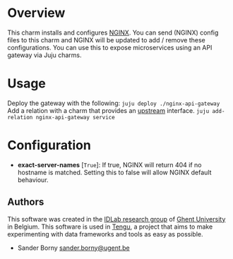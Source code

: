 

# Overview
This charm installs and configures [NGINX](https://nginx.org/en/). You can send (NGINX) config files to this charm and NGINX will be updated to add / remove these configurations. You can use this to expose microservices using an API gateway via Juju charms.

# Usage
Deploy the gateway with the following:
`juju deploy ./nginx-api-gateway`
Add a relation with a charm that provides an [upstream](https://github.com/tengu-team/interface-upstream) interface.
`juju add-relation nginx-api-gateway service`

# Configuration

 - **exact-server-names** [`True`]: If true, NGINX will return 404 if no hostname is matched. Setting this to false will allow NGINX default behaviour.

## Authors

This software was created in the [IDLab research group](https://www.ugent.be/ea/idlab) of [Ghent University](https://www.ugent.be) in Belgium. This software is used in [Tengu](https://tengu.io), a project that aims to make experimenting with data frameworks and tools as easy as possible.

 - Sander Borny <sander.borny@ugent.be>
